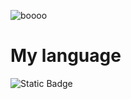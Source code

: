 
![boooo](https://github.com/user-attachments/assets/6f012279-d965-4155-814e-090b9a308d82)

# My language
![Static Badge](https://img.shields.io/badge/python-black?style=for-the-badge&logo=python)
